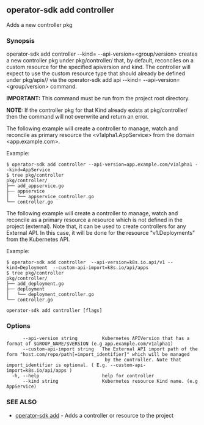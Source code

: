 ## operator-sdk add controller

Adds a new controller pkg

### Synopsis

operator-sdk add controller --kind=<kind> --api-version=<group/version> creates a new
controller pkg under pkg/controller/<kind> that, by default, reconciles on a custom resource for the specified
apiversion and kind. The controller will expect to use the custom resource type that should already be defined 
under pkg/apis/<group>/<version> via the operator-sdk add api --kind=<kind> --api-version=<group/version> command. 

**IMPORTANT:** This command must be run from the project root directory.
		
**NOTE:** If the controller pkg for that Kind already exists at pkg/controller/<kind> then the command will not 
overwrite and return an error.
		
The following example will create a controller to manage, watch and reconcile as primary resource the 
<v1alpha1.AppService> from the domain <app.example.com>.    

Example:

	$ operator-sdk add controller --api-version=app.example.com/v1alpha1 --kind=AppService
	$ tree pkg/controller
	pkg/controller/
	├── add_appservice.go
	├── appservice
	│   └── appservice_controller.go
	└── controller.go

The following example will create a controller to manage, watch and reconcile as a primary resource a resource which is 
not defined in the project (external). Note that, it can be used to create controllers for any External API. In this 
case, it will be done for the resource "v1.Deployments" from the Kubernetes API. 	

Example:

	$ operator-sdk add controller  --api-version=k8s.io.api/v1 --kind=Deployment  --custom-api-import=k8s.io/api/apps
	$ tree pkg/controller
	pkg/controller/
	├── add_deployment.go
	├── deployment
	│   └── deployment_controller.go 
	└── controller.go


```
operator-sdk add controller [flags]
```

### Options

```
      --api-version string         Kubernetes APIVersion that has a format of $GROUP_NAME/$VERSION (e.g app.example.com/v1alpha1)
      --custom-api-import string   The External API import path of the form "host.com/repo/path[=import_identifier]" which will be managed 
                                   	by the controller. Note that import_identifier is optional. ( E.g. --custom-api-import=k8s.io/api/apps )
  -h, --help                       help for controller
      --kind string                Kubernetes resource Kind name. (e.g AppService)
```

### SEE ALSO

* [operator-sdk add](operator-sdk_add.md)	 - Adds a controller or resource to the project


